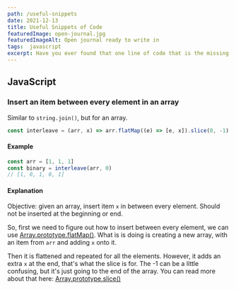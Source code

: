 ```yaml
---
path: /useful-snippets
date: 2021-12-13
title: Useful Snippets of Code
featuredImage: open-journal.jpg
featuredImageAlt: Open journal ready to write in
tags:  javascript
excerpt: Have you ever found that one line of code that is the missing piece to an hour long puzzle? Here's mine.
---
```

## JavaScript
### Insert an item between every element in an array
Similar to `string.join()`, but for an array.
```js
const interleave = (arr, x) => arr.flatMap((e) => [e, x]).slice(0, -1)
```
#### Example
```js
const arr = [1, 1, 1]
const binary = interleave(arr, 0)
// [1, 0, 1, 0, 1]
```
#### Explanation
Objective: given an array, insert item `x` in between every element. Should not be inserted at the beginning or end.

So, first we need to figure out how to insert between every element, we can use [Array.prototype.flatMap()](https://developer.mozilla.org/en-US/docs/Web/JavaScript/Reference/Global_Objects/Array/flatMap). What is is doing is creating a new array, with an item from `arr` and adding `x` onto it. 

Then it is flattened and repeated for all the elements. However, it adds an extra `x` at the end, that's what the slice is for. The -1 can be a little confusing, but it's just going to the end of the array. You can read more about that here: [Array.prototype.slice()](https://developer.mozilla.org/en-US/docs/Web/JavaScript/Reference/Global_Objects/Array/slice)